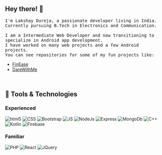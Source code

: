 ## Hey there! 👋

<!-- ![](https://komarev.com/ghpvc/?username=lakshaydureja) -->

<p><samp>
  I'm Lakshay Dureja, a passionate developer living in India. Currently pursuing B.Tech in Electronics and Communication.
  <br/><br/>
  I am a Intermediate Web Developer and now transitioning to specialize in Android app development.<br>
  I have worked on many web projects and a few Android projects.<br>
  You can see repositories for some of my fun projects like:<br>
  <ul>
    <li><a href="https://rooftopapp.com/">FinEase</a></li>
    <li><a href="https://rooftopapp.com/">DareWithMe</a></li>
  </ul>
  

  </samp></p>
<br>

## 🔧 Tools & Technologies
### Experienced
<p>
   <img alt="html5" src="https://img.shields.io/badge/HTML-239120?style=for-the-badge&logo=html5&logoColor=white" />
   <img alt="CSS" src="https://img.shields.io/badge/CSS-239120?&style=for-the-badge&logo=css3&logoColor=white" />
   <img alt="Bootstrap" src="https://img.shields.io/badge/Bootstrap-563D7C?style=for-the-badge&logo=bootstrap&logoColor=white" />
   <img alt="JS" src="https://img.shields.io/badge/JavaScript-F7DF1E?style=for-the-badge&logo=javascript&logoColor=black" />
   <img alt="NodeJs" src="https://img.shields.io/badge/Node.js-43853D?style=for-the-badge&logo=node.js&logoColor=white" />
   <img alt="Express" src="https://img.shields.io/badge/Express.js-404D59?style=for-the-badge" />
   <img alt="MongoDb" src="https://img.shields.io/badge/MongoDB-4EA94B?style=for-the-badge&logo=mongodb&logoColor=white" />
   <img alt="C++" src="https://img.shields.io/badge/C%2B%2B-00599C?style=for-the-badge&logo=c%2B%2B&logoColor=white" />
   <img alt="Kotlin" src="https://img.shields.io/badge/Kotlin-0095D5?&style=for-the-badge&logo=kotlin&logoColor=white" />
   <img alt="Firebase" src="https://img.shields.io/badge/Firebase-039BE5?style=for-the-badge&logo=Firebase&logoColor=white" />
  
</p>

### Familiar
<p>
  <img alt="PHP" src="https://img.shields.io/badge/PHP-777BB4?style=for-the-badge&logo=php&logoColor=white" />
  <img alt="React" src="https://img.shields.io/badge/React-20232A?style=for-the-badge&logo=react&logoColor=61DAFB" />
  <img alt="JQuery" src="https://img.shields.io/badge/jQuery-0769AD?style=for-the-badge&logo=jquery&logoColor=white" />

</p>
<!--    <img alt="Firebase" src="https://github-readme-stats.vercel.app/api/top-langs/?username=lakshaydureja&theme=blue-green" />
 -->
<br><br>
